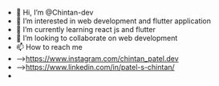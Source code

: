 - 👋 Hi, I’m @Chintan-dev
- 👀 I’m interested in web development and flutter application
- 🌱 I’m currently learning react js and flutter
- 💞️ I’m looking to collaborate on web development
- 📫 How to reach me 
- -->https://www.instagram.com/chintan_patel.dev
- -->https://www.linkedin.com/in/patel-s-chintan/
- 

<!---
Chintan-dev/Chintan-dev is a ✨ special ✨ repository because its `README.md` (this file) appears on your GitHub profile.
You can click the Preview link to take a look at your changes.
--->
